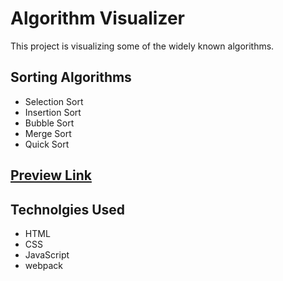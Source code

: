 # Algorithm Visualizer
This project is visualizing some of the widely known algorithms.

## Sorting Algorithms
- Selection Sort
- Insertion Sort
- Bubble Sort
- Merge Sort
- Quick Sort


## <a href= "https://batoomer.github.io/algorithm-visualizer">Preview Link</a><br>

## Technolgies Used
- HTML
- CSS
- JavaScript
- webpack